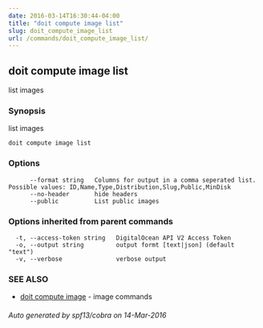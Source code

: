 ```yaml
---
date: 2016-03-14T16:30:44-04:00
title: "doit compute image list"
slug: doit_compute_image_list
url: /commands/doit_compute_image_list/
---
```

## doit compute image list

list images

### Synopsis


list images

```
doit compute image list
```

### Options

```
      --format string   Columns for output in a comma seperated list. Possible values: ID,Name,Type,Distribution,Slug,Public,MinDisk
      --no-header       hide headers
      --public          List public images
```

### Options inherited from parent commands

```
  -t, --access-token string   DigitalOcean API V2 Access Token
  -o, --output string         output formt [text|json] (default "text")
  -v, --verbose               verbose output
```

### SEE ALSO
* [doit compute image](/commands/doit_compute_image/)	 - image commands

###### Auto generated by spf13/cobra on 14-Mar-2016
